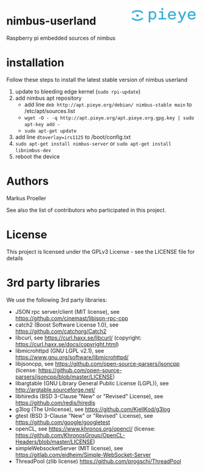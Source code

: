 <img src="./assets/PIEYE_Logo_RGB_POS.png" align="right"
     title="pieye logo" width="184" height="55">

# nimbus-userland
Raspberry pi embedded sources of nimbus

# installation
Follow these steps to install the latest stable version of nimbus userland
1. update to bleeding edge kernel (`sudo rpi-update`)
2. add nimbus apt repository
     - add line `deb http://apt.pieye.org/debian/ nimbus-stable main` to /etc/apt/sources.list
     - `wget -O - -q http://apt.pieye.org/apt.pieye.org.gpg.key | sudo apt-key add -`
     - `sudo apt-get update`
3. add line `dtoverlay=irs1125` to /boot/config.txt
4. `sudo apt-get install nimbus-server` or `sudo apt-get install libnimbus-dev`
5. reboot the device

# Authors
Markus Proeller

See also the list of contributors who participated in this project.

# License
This project is licensed under the GPLv3 License - see the LICENSE file for details

# 3rd party libraries
We use the following 3rd party libraries:
 
- JSON rpc server/client (MIT license), see https://github.com/cinemast/libjson-rpc-cpp
- catch2 (Boost Software License 1.0), see https://github.com/catchorg/Catch2
- libcurl, see https://curl.haxx.se/libcurl/ (copyright: https://curl.haxx.se/docs/copyright.html)
- libmicrohttpd (GNU LGPL v2.1), see https://www.gnu.org/software/libmicrohttpd/
- libjsoncpp, see https://github.com/open-source-parsers/jsoncpp (license: https://github.com/open-source-parsers/jsoncpp/blob/master/LICENSE)
- libargtable (GNU Library General Public License (LGPL)), see http://argtable.sourceforge.net/
- libhiredis (BSD 3-Clause "New" or "Revised" License), see https://github.com/redis/hiredis
- g3log (The Unlicense), see https://github.com/KjellKod/g3log
- gtest (BSD 3-Clause "New" or "Revised" License), see https://github.com/google/googletest
- openCL, see https://www.khronos.org/opencl/ (license: https://github.com/KhronosGroup/OpenCL-Headers/blob/master/LICENSE)
- simpleWebsocketServer (MIT license), see https://gitlab.com/eidheim/Simple-WebSocket-Server 
- ThreadPool (zlib license) https://github.com/progschj/ThreadPool

